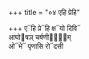 +++
title = "०४ एहि प्रेहि"

+++
ए᳓हि प्रे᳓हि क्ष᳓यो दिवि᳓  
आघो᳓षञ् चर्षणीना᳐᳓म्  
ओ᳓भे᳓ पृणासि रो᳓दसी